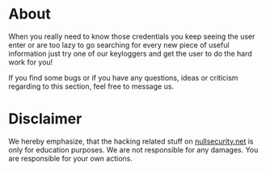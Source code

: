 # About
When you really need to know those credentials you keep seeing the user enter or
are too lazy to go searching for every new piece of useful information just try
one of our keyloggers and get the user to do the hard work for you!

If you find some bugs or if you have any questions, ideas or criticism regarding
to this section, feel free to message us.

# Disclaimer
We hereby emphasize, that the hacking related stuff on
[nullsecurity.net](http://nullsecurity.net) is only for education purposes.
We are not responsible for any damages. You are responsible for your own
actions.

